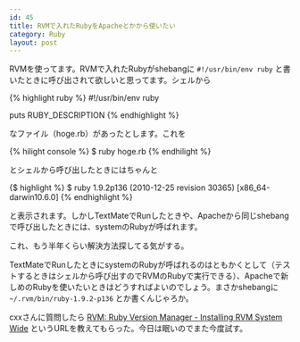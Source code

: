```yaml
---
id: 45
title: RVMで入れたRubyをApacheとかから使いたい
category: Ruby
layout: post
---
```


RVMを使ってます。RVMで入れたRubyがshebangに `#!/usr/bin/env ruby` と書いたときに呼び出されて欲しいと思ってます。シェルから

{% highlight ruby %}
#!/usr/bin/env ruby

puts RUBY_DESCRIPTION
{% endhighlight %}

なファイル（hoge.rb）があったとします。これを

{% hilight console %}
$ ruby hoge.rb
{% endhilight %}

とシェルから呼び出したときにはちゃんと

{$ highlight %}
$ ruby 1.9.2p136 (2010-12-25 revision 30365) [x86_64-darwin10.6.0]
{% endhighlight %}

と表示されます。しかしTextMateでRunしたときや、Apacheから同じshebangで呼び出したときには、systemのRubyが呼ばれます。

これ、もう半年くらい解決方法探してる気がする。

TextMateでRunしたときにsystemのRubyが呼ばれるのはともかくとして（テストするときはシェルから呼び出すのでRVMのRubyで実行できる）、Apacheで新しめのRubyを使いたいときはどうすればよいのでしょう。まさかshebangに `~/.rvm/bin/ruby-1.9.2-p136` とか書くんじゃろか。

cxxさんに質問したら [RVM: Ruby Version Manager - Installing RVM System Wide](http://rvm.beginrescueend.com/deployment/system-wide/) というURLを教えてもらった。今日は眠いのでまた今度試す。
